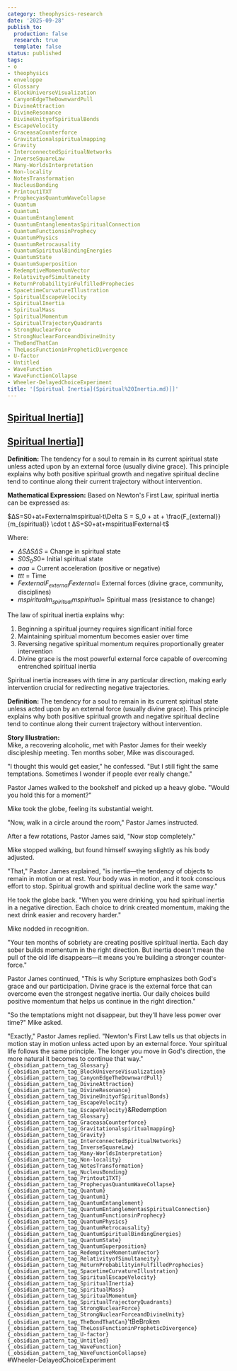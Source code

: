 ```yaml
---
category: theophysics-research
date: '2025-09-28'
publish_to:
  production: false
  research: true
  template: false
status: published
tags:
- o
- theophysics
- enveloppe
- Glossary
- BlockUniverseVisualization
- CanyonEdgeTheDownwardPull
- DivineAttraction
- DivineResonance
- DivineUnityofSpiritualBonds
- EscapeVelocity
- GraceasaCounterforce
- Gravitationalspiritualmapping
- Gravity
- InterconnectedSpiritualNetworks
- InverseSquareLaw
- Many-WorldsInterpretation
- Non-locality
- NotesTransformation
- NucleusBonding
- Printout1TXT
- ProphecyasQuantumWaveCollapse
- Quantum
- Quantum1
- QuantumEntanglement
- QuantumEntanglementasSpiritualConnection
- QuantumFunctionsinProphecy
- QuantumPhysics
- QuantumRetrocausality
- QuantumSpiritualBindingEnergies
- QuantumState
- QuantumSuperposition
- RedemptiveMomentumVector
- RelativityofSimultaneity
- ReturnProbabilityinFulfilledProphecies
- SpacetimeCurvatureIllustration
- SpiritualEscapeVelocity
- SpiritualInertia
- SpiritualMass
- SpiritualMomentum
- SpiritualTrajectoryQuadrants
- StrongNuclearForce
- StrongNuclearForceandDivineUnity
- TheBondThatCan
- TheLossFunctioninPropheticDivergence
- U-factor
- Untitled
- WaveFunction
- WaveFunctionCollapse
- Wheeler-DelayedChoiceExperiment
title: '[Spiritual Inertia](Spiritual%20Inertia.md)]]'
---
```

   
## [Spiritual Inertia](../enveloppe/Spiritual%20Inertia.md)]]   
   
## [Spiritual Inertia](../enveloppe/Spiritual%20Inertia.md)]]   
   
**Definition:** The tendency for a soul to remain in its current spiritual state unless acted upon by an external force (usually divine grace). This principle explains why both positive spiritual growth and negative spiritual decline tend to continue along their current trajectory without intervention.   
   
**Mathematical Expression:** Based on Newton's First Law, spiritual inertia can be expressed as:   
   
$ΔS=S0+at+Fexternalmspiritual⋅t\Delta S = S_0 + at + \frac{F_{external}}{m_{spiritual}} \cdot t ΔS=S0​+at+mspiritual​Fexternal​​⋅t$   
   
Where:   
   
   
- $ΔS\Delta S ΔS$ = Change in spiritual state   
- $S0S_0 S0$​ = Initial spiritual state   
- $aa a$ = Current acceleration (positive or negative)   
- $tt t$ = Time   
- $FexternalF_{external} Fexterna$l​ = External forces (divine grace, community, disciplines)   
- $mspiritualm_{spiritual} mspiritual​$ = Spiritual mass (resistance to change)   
   
The law of spiritual inertia explains why:   
   
1. Beginning a spiritual journey requires significant initial force   
2. Maintaining spiritual momentum becomes easier over time   
3. Reversing negative spiritual momentum requires proportionally greater intervention   
4. Divine grace is the most powerful external force capable of overcoming entrenched spiritual inertia   
   
Spiritual inertia increases with time in any particular direction, making early intervention crucial for redirecting negative trajectories.   
   
**Definition:** The tendency for a soul to remain in its current spiritual state unless acted upon by an external force (usually divine grace). This principle explains why both positive spiritual growth and negative spiritual decline tend to continue along their current trajectory without intervention.   
   
**Story Illustration:**     
Mike, a recovering alcoholic, met with Pastor James for their weekly discipleship meeting. Ten months sober, Mike was discouraged.   
   
"I thought this would get easier," he confessed. "But I still fight the same temptations. Sometimes I wonder if people ever really change."   
   
Pastor James walked to the bookshelf and picked up a heavy globe. "Would you hold this for a moment?"   
   
Mike took the globe, feeling its substantial weight.   
   
"Now, walk in a circle around the room," Pastor James instructed.   
   
After a few rotations, Pastor James said, "Now stop completely."   
   
Mike stopped walking, but found himself swaying slightly as his body adjusted.   
   
"That," Pastor James explained, "is inertia—the tendency of objects to remain in motion or at rest. Your body was in motion, and it took conscious effort to stop. Spiritual growth and spiritual decline work the same way."   
   
He took the globe back. "When you were drinking, you had spiritual inertia in a negative direction. Each choice to drink created momentum, making the next drink easier and recovery harder."   
   
Mike nodded in recognition.   
   
"Your ten months of sobriety are creating positive spiritual inertia. Each day sober builds momentum in the right direction. But inertia doesn't mean the pull of the old life disappears—it means you're building a stronger counter-force."   
   
Pastor James continued, "This is why Scripture emphasizes both God's grace and our participation. Divine grace is the external force that can overcome even the strongest negative inertia. Our daily choices build positive momentum that helps us continue in the right direction."   
   
"So the temptations might not disappear, but they'll have less power over time?" Mike asked.   
   
"Exactly," Pastor James replied. "Newton's First Law tells us that objects in motion stay in motion unless acted upon by an external force. Your spiritual life follows the same principle. The longer you move in God's direction, the more natural it becomes to continue that way."   
`{_obsidian_pattern_tag_Glossary}`   
`{_obsidian_pattern_tag_BlockUniverseVisualization}`   
`{_obsidian_pattern_tag_CanyonEdgeTheDownwardPull}`   
`{_obsidian_pattern_tag_DivineAttraction}`   
`{_obsidian_pattern_tag_DivineResonance}`   
`{_obsidian_pattern_tag_DivineUnityofSpiritualBonds}`   
`{_obsidian_pattern_tag_EscapeVelocity}`   
`{_obsidian_pattern_tag_EscapeVelocity}`&Redemption   
`{_obsidian_pattern_tag_Glossary}`   
`{_obsidian_pattern_tag_GraceasaCounterforce}`   
`{_obsidian_pattern_tag_Gravitationalspiritualmapping}`   
`{_obsidian_pattern_tag_Gravity}`   
`{_obsidian_pattern_tag_InterconnectedSpiritualNetworks}`   
`{_obsidian_pattern_tag_InverseSquareLaw}`   
`{_obsidian_pattern_tag_Many-WorldsInterpretation}`   
`{_obsidian_pattern_tag_Non-locality}`   
`{_obsidian_pattern_tag_NotesTransformation}`   
`{_obsidian_pattern_tag_NucleusBonding}`   
`{_obsidian_pattern_tag_Printout1TXT}`   
`{_obsidian_pattern_tag_ProphecyasQuantumWaveCollapse}`   
`{_obsidian_pattern_tag_Quantum}`   
`{_obsidian_pattern_tag_Quantum1}`   
`{_obsidian_pattern_tag_QuantumEntanglement}`   
`{_obsidian_pattern_tag_QuantumEntanglementasSpiritualConnection}`   
`{_obsidian_pattern_tag_QuantumFunctionsinProphecy}`   
`{_obsidian_pattern_tag_QuantumPhysics}`   
`{_obsidian_pattern_tag_QuantumRetrocausality}`   
`{_obsidian_pattern_tag_QuantumSpiritualBindingEnergies}`   
`{_obsidian_pattern_tag_QuantumState}`   
`{_obsidian_pattern_tag_QuantumSuperposition}`   
`{_obsidian_pattern_tag_RedemptiveMomentumVector}`   
`{_obsidian_pattern_tag_RelativityofSimultaneity}`   
`{_obsidian_pattern_tag_ReturnProbabilityinFulfilledProphecies}`   
`{_obsidian_pattern_tag_SpacetimeCurvatureIllustration}`   
`{_obsidian_pattern_tag_SpiritualEscapeVelocity}`   
`{_obsidian_pattern_tag_SpiritualInertia}`   
`{_obsidian_pattern_tag_SpiritualMass}`   
`{_obsidian_pattern_tag_SpiritualMomentum}`   
`{_obsidian_pattern_tag_SpiritualTrajectoryQuadrants}`   
`{_obsidian_pattern_tag_StrongNuclearForce}`   
`{_obsidian_pattern_tag_StrongNuclearForceandDivineUnity}`   
`{_obsidian_pattern_tag_TheBondThatCan}`'tBeBroken   
`{_obsidian_pattern_tag_TheLossFunctioninPropheticDivergence}`   
`{_obsidian_pattern_tag_U-factor}`   
`{_obsidian_pattern_tag_Untitled}`   
`{_obsidian_pattern_tag_WaveFunction}`   
`{_obsidian_pattern_tag_WaveFunctionCollapse}`   
#Wheeler-DelayedChoiceExperiment